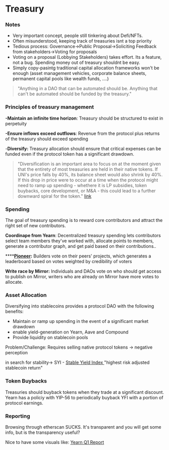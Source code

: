 # Treasury

### Notes

* Very important concept, people still tinkering about Defi/NFTs.
* Often misunderstood, keeping track of treasuries isnt a top priority
* Tedious process: Governance-&gt;Public Proposal-&gt;Soliciting Feedback from stakeholders-&gt;Voting for proposals
* Voting on a proposal \(Lobbying Stakeholders\) takes effort. Its a feature, not a bug. Spending money out of treasury shouldnt be easy.
* Simply copy-pasintg traditional capital allocation frameworks won't be enough \(asset management vehicles, corporate balance sheets, permanent capital pools like wealth funds, ....\)



> "Anything in a DAO that can be automated should be. Anything that can't be automated should be funded by the treasury."



### Principles of treasury management

**-Maintain an infinite time horizon**: Treasury should be structured to exist in perpetuity

**-Ensure inflows exceed outflows**: Revenue from the protocol plus returns of the treasury should exceed spending

-**Diversify:** Treasury allocation should ensure that critical expenses can be funded even if the protocol token has a significant drawdown.

> "Diversification is an important area to focus on at the moment given that the entirety of most treasuries are held in their native tokens. If UNI's price falls by 40%, its balance sheet would also shrink by 40%. If this drop in price were to occur at a time when the protocol might need to ramp up spending - whethere it is LP subsidies, token buybacks, core development, or M&A - this could lead to a further downward spiral for the token." [link ](https://newsletter.banklesshq.com/p/how-daos-should-approach-treasury)



### Spending

The goal of treasury spending is to reward core contributors and attract the right set of new contributors.

**Coordinape from Yearn**: Decentralized treasury spending lets contributors select team members they've worked with, allocate points to members, generate a contributor graph, and get paid based on their contributions..

\*\*\*\*[**Pioneer**](www.pioneer.app)**:** Builders vote on their peers' projects, which generates a leaderboard based on votes weighted by credibility of voters

**Write race by Mirror:** Individuals and DAOs vote on who should get access to publish on Mirror, writers who are already on Mirror have more votes to allocate.



### Asset Allocation

Diversifying into stablecoins provides a protocol DAO with the following benefits:

* Maintain or ramp up spending in the event of a significant market drawdown
* enable yield-generation on Yearn, Aave and Compound
* Provide liquidity on stablecoin pools

Problem/Challenge: Requires selling native protocol tokens -&gt; negative perception

in search for stability-&gt;  SYI - [Stable Yield Index ](https://gov.indexcoop.com/t/syi-stable-yield-index/1058)"highest risk adjusted stablecoin return"

### Token Buybacks

Treasuries should buyback tokens when they trade at a significant discount. Yearn has a policiy with YIP-56 to periodically buyback YFI with a portion of protocol earnings.

### Reporting

Browsing through etherscan SUCKS. It's transparent and you will get some info, but is the transparency useful? 

Nice to have some visuals like: [Yearn Q1 Report](https://github.com/yearn/yearn-pm/blob/master/financials/reports/2021Q1-yearn-quarterly-report.pdf)



